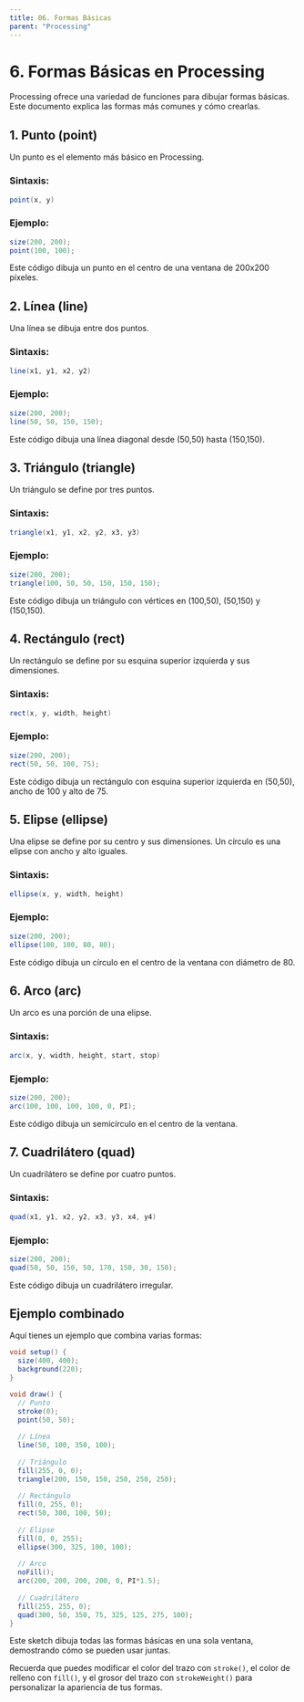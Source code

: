 ```yaml
---
title: 06. Formas Básicas
parent: "Processing"
---
```



# 6. Formas Básicas en Processing

Processing ofrece una variedad de funciones para dibujar formas básicas. Este documento explica las formas más comunes y cómo crearlas.

## 1. Punto (point)

Un punto es el elemento más básico en Processing.

### Sintaxis:
```java
point(x, y)
```

### Ejemplo:
```java
size(200, 200);
point(100, 100);
```

Este código dibuja un punto en el centro de una ventana de 200x200 píxeles.

## 2. Línea (line)

Una línea se dibuja entre dos puntos.

### Sintaxis:
```java
line(x1, y1, x2, y2)
```

### Ejemplo:
```java
size(200, 200);
line(50, 50, 150, 150);
```

Este código dibuja una línea diagonal desde (50,50) hasta (150,150).

## 3. Triángulo (triangle)

Un triángulo se define por tres puntos.

### Sintaxis:
```java
triangle(x1, y1, x2, y2, x3, y3)
```

### Ejemplo:
```java
size(200, 200);
triangle(100, 50, 50, 150, 150, 150);
```

Este código dibuja un triángulo con vértices en (100,50), (50,150) y (150,150).

## 4. Rectángulo (rect)

Un rectángulo se define por su esquina superior izquierda y sus dimensiones.

### Sintaxis:
```java
rect(x, y, width, height)
```

### Ejemplo:
```java
size(200, 200);
rect(50, 50, 100, 75);
```

Este código dibuja un rectángulo con esquina superior izquierda en (50,50), ancho de 100 y alto de 75.

## 5. Elipse (ellipse)

Una elipse se define por su centro y sus dimensiones. Un círculo es una elipse con ancho y alto iguales.

### Sintaxis:
```java
ellipse(x, y, width, height)
```

### Ejemplo:
```java
size(200, 200);
ellipse(100, 100, 80, 80);
```

Este código dibuja un círculo en el centro de la ventana con diámetro de 80.

## 6. Arco (arc)

Un arco es una porción de una elipse.

### Sintaxis:
```java
arc(x, y, width, height, start, stop)
```

### Ejemplo:
```java
size(200, 200);
arc(100, 100, 100, 100, 0, PI);
```

Este código dibuja un semicírculo en el centro de la ventana.

## 7. Cuadrilátero (quad)

Un cuadrilátero se define por cuatro puntos.

### Sintaxis:
```java
quad(x1, y1, x2, y2, x3, y3, x4, y4)
```

### Ejemplo:
```java
size(200, 200);
quad(50, 50, 150, 50, 170, 150, 30, 150);
```

Este código dibuja un cuadrilátero irregular.

## Ejemplo combinado

Aquí tienes un ejemplo que combina varias formas:

```java
void setup() {
  size(400, 400);
  background(220);
}

void draw() {
  // Punto
  stroke(0);
  point(50, 50);
  
  // Línea
  line(50, 100, 350, 100);
  
  // Triángulo
  fill(255, 0, 0);
  triangle(200, 150, 150, 250, 250, 250);
  
  // Rectángulo
  fill(0, 255, 0);
  rect(50, 300, 100, 50);
  
  // Elipse
  fill(0, 0, 255);
  ellipse(300, 325, 100, 100);
  
  // Arco
  noFill();
  arc(200, 200, 200, 200, 0, PI*1.5);
  
  // Cuadrilátero
  fill(255, 255, 0);
  quad(300, 50, 350, 75, 325, 125, 275, 100);
}
```

Este sketch dibuja todas las formas básicas en una sola ventana, demostrando cómo se pueden usar juntas.

Recuerda que puedes modificar el color del trazo con `stroke()`, el color de relleno con `fill()`, y el grosor del trazo con `strokeWeight()` para personalizar la apariencia de tus formas.

